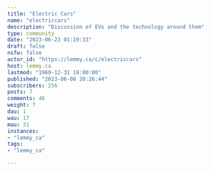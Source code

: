 ```yaml
---
title: "Electric Cars" 
name: "electriccars"
description: "Discussion of EVs and the technology around them"
type: community
date: "2023-06-23 01:19:33"
draft: false
nsfw: false
actor_id: "https://lemmy.ca/c/electriccars"
host: lemmy.ca
lastmod: "1969-12-31 19:00:00"
published: "2023-06-08 20:26:44"
subscribers: 256
posts: 7
comments: 46
weight: 7
dau: 1
wau: 17
mau: 31
instances:
- "lemmy_ca"
tags: 
- "lemmy_ca"

---
```

